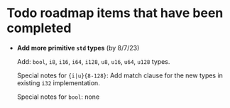 # Todo roadmap items that have been completed

- **Add more primitive `std` types** (by 8/7/23)

    Add: `bool`, `i8`, `i16`, `i64`, `i128`, `u8`, `u16`, `u64`, `u128` types.
    
    Special notes for `{i|u}{8-128}`: Add match clause for the new types in existing `i32` implementation.

    Special notes for `bool`: none